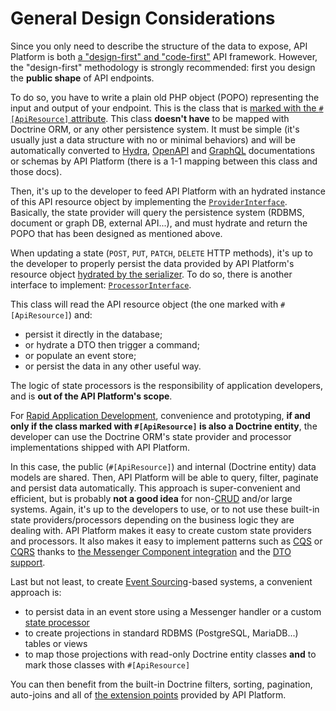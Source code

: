 # General Design Considerations

Since you only need to describe the structure of the data to expose, API Platform is both [a "design-first" and "code-first"](https://swagger.io/blog/api-design/design-first-or-code-first-api-development/)
API framework. However, the "design-first" methodology is strongly recommended: first you design the **public shape** of
API endpoints.

To do so, you have to write a plain old PHP object (POPO) representing the input and output of your endpoint. This is the class
that is [marked with the `#[ApiResource]` attribute](../symfony/index.md).
This class **doesn't have** to be mapped with Doctrine ORM, or any other persistence system. It must be simple (it's usually
just a data structure with no or minimal behaviors) and will be automatically converted to [Hydra](extending-jsonld-context.md),
[OpenAPI](openapi.md) and [GraphQL](graphql.md) documentations or schemas by API Platform (there is a 1-1 mapping
between this class and those docs).

Then, it's up to the developer to feed API Platform with an hydrated instance of this API resource object by implementing
the [`ProviderInterface`](state-providers.md). Basically, the state provider will query the persistence system (RDBMS,
document or graph DB, external API...), and must hydrate and return the POPO that has been designed as mentioned above.

When updating a state (`POST`, `PUT`, `PATCH`, `DELETE` HTTP methods), it's up to the developer to properly persist the
data provided by API Platform's resource object [hydrated by the serializer](serialization.md).
To do so, there is another interface to implement: [`ProcessorInterface`](state-processors.md).

This class will read the API resource object (the one marked with `#[ApiResource]`) and:

* persist it directly in the database;
* or hydrate a DTO then trigger a command;
* or populate an event store;
* or persist the data in any other useful way.

The logic of state processors is the responsibility of application developers, and is **out of the API Platform's scope**.

For [Rapid Application Development](https://en.wikipedia.org/wiki/Rapid_application_development), convenience and prototyping,
**if and only if the class marked with `#[ApiResource]` is also a Doctrine entity**, the developer can use the Doctrine
ORM's state provider and processor implementations shipped with API Platform.

In this case, the public (`#[ApiResource]`) and internal (Doctrine entity) data models are shared. Then, API Platform will
be able to query, filter, paginate and persist data automatically.
This approach is super-convenient and efficient, but is probably **not a good idea** for non-[CRUD](https://en.wikipedia.org/wiki/Create,_read,_update_and_delete)
and/or large systems.
Again, it's up to the developers to use, or to not use these built-in state providers/processors depending on the business logic
they are dealing with.
API Platform makes it easy to create custom state providers and processors.
It also makes it easy to implement patterns such as [CQS](https://www.martinfowler.com/bliki/CommandQuerySeparation.html)
or [CQRS](https://martinfowler.com/bliki/CQRS.html) thanks to [the Messenger Component integration](messenger.md) and the [DTO support](dto.md).

Last but not least, to create [Event Sourcing](https://martinfowler.com/eaaDev/EventSourcing.html)-based systems, a convenient
approach is:

* to persist data in an event store using a Messenger handler or a custom [state processor](state-processors.md)
* to create projections in standard RDBMS (PostgreSQL, MariaDB...) tables or views
* to map those projections with read-only Doctrine entity classes **and** to mark those classes with `#[ApiResource]`

You can then benefit from the built-in Doctrine filters, sorting, pagination, auto-joins and all of [the extension points](extending.md) provided by API Platform.
